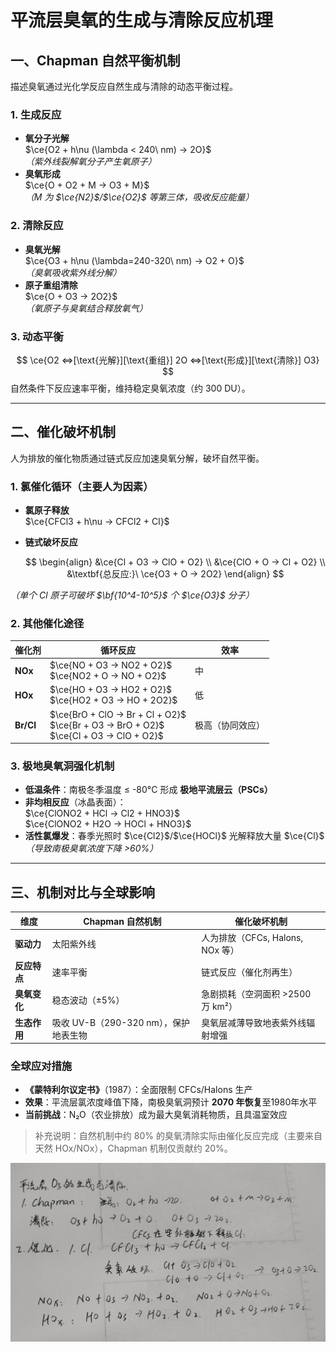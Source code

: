 # 平流层臭氧的生成与清除反应机理

## 一、Chapman 自然平衡机制

描述臭氧通过光化学反应自然生成与清除的动态平衡过程。

### 1. 生成反应

- **氧分子光解**  
  $\ce{O2 + h\nu (\lambda < 240\ nm) -> 2O}$  
  *（紫外线裂解氧分子产生氧原子）*
- **臭氧形成**  
  $\ce{O + O2 + M -> O3 + M}$  
  *（M 为 $\ce{N2}$/$\ce{O2}$ 等第三体，吸收反应能量）*

### 2. 清除反应

- **臭氧光解**  
  $\ce{O3 + h\nu (\lambda=240-320\ nm) -> O2 + O}$  
  *（臭氧吸收紫外线分解）*
- **原子重组清除**  
  $\ce{O + O3 -> 2O2}$  
  *（氧原子与臭氧结合释放氧气）*

### 3. 动态平衡

$$ \ce{O2 <=>[\text{光解}][\text{重组}] 2O <=>[\text{形成}][\text{清除}] O3} $$
自然条件下反应速率平衡，维持稳定臭氧浓度（约 300 DU）。

---

## 二、催化破坏机制

人为排放的催化物质通过链式反应加速臭氧分解，破坏自然平衡。

### 1. 氯催化循环（主要人为因素）

- **氯原子释放**  
  $\ce{CFCl3 + h\nu -> CFCl2 + Cl}$

- **链式破坏反应**  
  
  $$
  \begin{align}
&\ce{Cl + O3 -> ClO + O2} \\
&\ce{ClO + O -> Cl + O2} \\
&\textbf{总反应:}\ \ce{O3 + O -> 2O2}
\end{align}
  $$

*（单个 Cl 原子可破坏 $\bf{10^4-10^5}$ 个 $\ce{O3}$ 分子）*

### 2. 其他催化途径

| 催化剂       | 循环反应                                                                                         | 效率       |
| --------- | -------------------------------------------------------------------------------------------- | -------- |
| **NOx**   | $\ce{NO + O3 -> NO2 + O2}$<br>$\ce{NO2 + O -> NO + O2}$                                      | 中        |
| **HOx**   | $\ce{HO + O3 -> HO2 + O2}$<br>$\ce{HO2 + O3 -> HO + 2O2}$                                    | 低        |
| **Br/Cl** | $\ce{BrO + ClO -> Br + Cl + O2}$<br>$\ce{Br + O3 -> BrO + O2}$<br>$\ce{Cl + O3 -> ClO + O2}$ | 极高（协同效应） |

### 3. 极地臭氧洞强化机制

- **低温条件**：南极冬季温度 ≤ -80°C 形成 **极地平流层云（PSCs）**
- **非均相反应**（冰晶表面）：  
  $\ce{ClONO2 + HCl -> Cl2 + HNO3}$  
  $\ce{ClONO2 + H2O -> HOCl + HNO3}$
- **活性氯爆发**：春季光照时 $\ce{Cl2}$/$\ce{HOCl}$ 光解释放大量 $\ce{Cl}$  
  *（导致南极臭氧浓度下降 >60%）*

---

## 三、机制对比与全球影响

| 维度       | Chapman 自然机制               | 催化破坏机制                    |
| -------- | -------------------------- | ------------------------- |
| **驱动力**  | 太阳紫外线                      | 人为排放（CFCs, Halons, NOx 等） |
| **反应特点** | 速率平衡                       | 链式反应（催化剂再生）               |
| **臭氧变化** | 稳态波动（±5%）                  | 急剧损耗（空洞面积 >2500 万 km²）    |
| **生态作用** | 吸收 UV-B（290-320 nm），保护地表生物 | 臭氧层减薄导致地表紫外线辐射增强          |

### 全球应对措施

- **《蒙特利尔议定书》**（1987）：全面限制 CFCs/Halons 生产
- **效果**：平流层氯浓度峰值下降，南极臭氧洞预计 **2070 年恢复**至1980年水平
- **当前挑战**：N₂O（农业排放）成为最大臭氧消耗物质，且具温室效应

> 补充说明：自然机制中约 80% 的臭氧清除实际由催化反应完成（主要来自天然 HOx/NOx），Chapman 机制仅贡献约 20%。

![](assets/2025-06-19-11-16-15-9600aa804cfb39a38be0e3ee974b43db_720.jpg)
